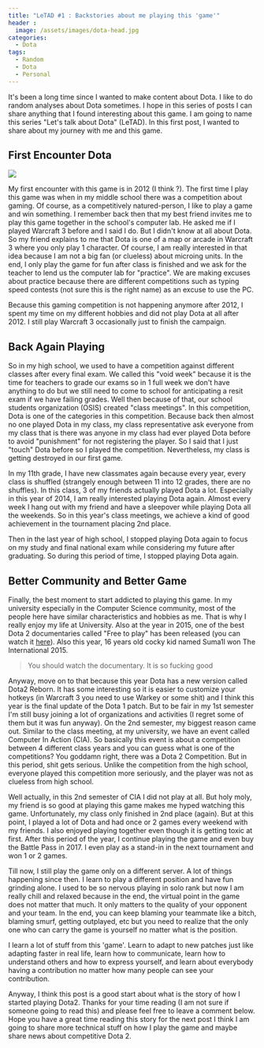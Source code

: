 ```yaml
---
title: "LeTAD #1 : Backstories about me playing this 'game'"
header :
  image: /assets/images/dota-head.jpg
categories:
  - Dota
tags:
  - Random
  - Dota
  - Personal
---
```


It's been a long time since I wanted to make content about Dota. I like to do random analyses about Dota sometimes. I hope in this series of posts I can share anything that I found interesting about this game. I am going to name this series "Let's talk about Dota" (LeTAD). In this first post, I wanted to share about my journey with me and this game.

## First Encounter Dota
![](https://gaming-tools.com/wp-content/uploads/2018/03/dota-allstars-v6-64-wallpaper-loading-image.jpg)

My first encounter with this game is in 2012 (I think ?). The first time I play this game was when in my middle school there was a competition about gaming. Of course, as a competitively natured-person, I like to play a game and win something. I remember back then that my best friend invites me to play this game together in the school's computer lab. He asked me if I played Warcraft 3 before and I said I do. But I didn't know at all about Dota. So my friend explains to me that Dota is one of a map or arcade in Warcraft 3 where you only play 1 character. Of course, I am really interested in that idea because I am not a big fan (or clueless) about microing units. In the end, I only play the game for fun after class is finished and we ask for the teacher to lend us the computer lab for "practice". We are making excuses about practice because there are different competitions such as typing speed contests (not sure this is the right name) as an excuse to use the PC.

Because this gaming competition is not happening anymore after 2012, I spent my time on my different hobbies and did not play Dota at all after 2012. I still play Warcraft 3 occasionally just to finish the campaign.

## Back Again Playing
So in my high school, we used to have a competition against different classes after every final exam. We called this "void week" because it is the time for teachers to grade our exams so in 1 full week we don't have anything to do but we still need to come to school for anticipating a resit exam if we have failing grades. Well then because of that, our school students organization (OSIS) created "class meetings". In this competition, Dota is one of the categories in this competition. Because back then almost no one played Dota in my class, my class representative ask everyone from my class that is there was anyone in my class had ever played Dota before to avoid "punishment" for not registering the player. So I said that I just "touch" Dota before so I played the competition. Nevertheless, my class is getting destroyed in our first game.

In my 11th grade, I have new classmates again because every year, every class is shuffled (strangely enough between 11 into 12 grades, there are no shuffles). In this class, 3 of my friends actually played Dota a lot. Especially in this year of 2014, I am really interested playing Dota again. Almost every week I hang out with my friend and have a sleepover while playing Dota all the weekends. So in this year's class meetings, we achieve a kind of good achievement in the tournament placing 2nd place.

Then in the last year of high school, I stopped playing Dota again to focus on my study and final national exam while considering my future after graduating. So during this period of time, I stopped playing Dota again.

## Better Community and Better Game
Finally, the best moment to start addicted to playing this game. In my university especially in the Computer Science community, most of the people here have similar characteristics and hobbies as me. That is why I really enjoy my life at University. Also at the year in 2015, one of the best Dota 2 documentaries called "Free to play" has been released (you can watch it [here](https://www.youtube.com/watch?v=UjZYMI1zB9s)). Also this year, 16 years old cocky kid named Suma1l won The International 2015.

> You should watch the documentary. It is so fucking good

Anyway, move on to that because this year Dota has a new version called Dota2 Reborn. It has some interesting so it is easier to customize your hotkeys (in Warcraft 3 you need to use Warkey or some shit) and I think this year is the final update of the Dota 1 patch. But to be fair in my 1st semester I'm still busy joining a lot of organizations and activities (I regret some of them but it was fun anyway). On the 2nd semester, my biggest reason came out. Similar to the class meeting, at my university, we have an event called Computer In Action (CIA). So basically this event is about a competition between 4 different class years and you can guess what is one of the competitions? You goddamn right, there was a Dota 2 Competition. But in this period, shit gets serious. Unlike the competition from the high school, everyone played this competition more seriously, and the player was not as clueless from high school.

Well actually, in this 2nd semester of CIA I did not play at all. But holy moly, my friend is so good at playing this game makes me hyped watching this game. Unfortunately, my class only finished in 2nd place (again). But at this point, I played a lot of Dota and had once or 2 games every weekend with my friends. I also enjoyed playing together even though it is getting toxic at first. After this period of the year, I continue playing the game and even buy the Battle Pass in 2017. I even play as a stand-in in the next tournament and won 1 or 2 games.

Till now, I still play the game only on a different server. A lot of things happening since then. I learn to play a different position and have fun grinding alone. I used to be so nervous playing in solo rank but now I am really chill and relaxed because in the end, the virtual point in the game does not matter that much. It only matters to the quality of your opponent and your team. In the end, you can keep blaming your teammate like a bitch, blaming smurf, getting outplayed, etc but you need to realize that the only one who can carry the game is yourself no matter what is the position.

I learn a lot of stuff from this 'game'. Learn to adapt to new patches just like adapting faster in real life, learn how to communicate, learn how to understand others and how to express yourself, and learn about everybody having a contribution no matter how many people can see your contribution.

Anyway, I think this post is a good start about what is the story of how I started playing Dota2. Thanks for your time reading (I am not sure if someone going to read this) and please feel free to leave a comment below. Hope you have a great time reading this story for the next post I think I am going to share more technical stuff on how I play the game and maybe share news about competitive Dota 2.
  
